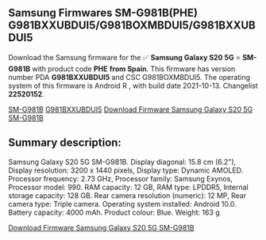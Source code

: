 <h2>Samsung Firmwares SM-G981B(PHE) G981BXXUBDUI5/G981BOXMBDUI5/G981BXXUBDUI5</h2>
Download the Samsung firmware for the ✅ <strong>Samsung Galaxy S20 5G </strong> ⭐ <strong>SM-G981B</strong> with product code <strong>PHE</strong> <strong> from Spain</strong>. This firmware has version number PDA <strong>G981BXXUBDUI5</strong> and CSC G981BOXMBDUI5. The operating system of this firmware is Android R , with build date 2021-10-13. Changelist <strong>22520152</strong>.


[SM-G981B](https://samfirm.shop/samsung/model/SM-G981B)
[G981BXXUBDUI5](https://samfirm.shop/samsung/pda/G981BXXUBDUI5)
[Download Firmware Samsung Galaxy S20 5G SM-G981B](https://samfirm.shop/samsung/firmware/464874)
<h2>Summary description:</h2>
<p>Samsung Galaxy S20 5G SM-G981B. Display diagonal: 15.8 cm (6.2"), Display resolution: 3200 x 1440 pixels, Display type: Dynamic AMOLED. Processor frequency: 2.73 GHz, Processor family: Samsung Exynos, Processor model: 990. RAM capacity: 12 GB, RAM type: LPDDR5, Internal storage capacity: 128 GB. Rear camera resolution (numeric): 12 MP, Rear camera type: Triple camera. Operating system installed: Android 10.0. Battery capacity: 4000 mAh. Product colour: Blue. Weight: 163 g</p>


[Download Firmware Samsung Galaxy S20 5G SM-G981B](https://samfirm.shop/samsung/firmware/464874)
